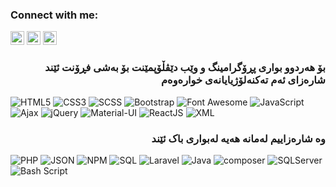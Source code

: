### Connect with me:

<a href="https://fb.com/codenashwan" target="blank"><img src="https://cdn.iconscout.com/icon/free/png-128/facebook-224-498412.png" height="22" width="22" /></a>
<a href="https://wa.me/+9647504103583" target="blank"><img src="https://cdn.iconscout.com/icon/free/png-256/whatsapp-43-189795.png" height="22" width="22" /></a>
<a href="https://efma.tech" target="blank"><img src="https://www.pngkey.com/png/full/131-1312432_website-logo-png-transparent-background-image-black-logo.png" height="22" width="22" /></a>

<h3 align="right"><b>بۆ هەردوو بواری پڕۆگرامینگ و وێب دێڤڵۆپمێنت بۆ بەشی فڕۆنت ئێند شارەزای ئەم تەکنەلۆژیایانەی خوارەوەم</b></h3>

![HTML5](https://img.shields.io/badge/-HTML5-000000?style=flat&logo=html5&logoColor=ffffff&labelColor=E34F26)
![CSS3](https://img.shields.io/badge/-CSS3-000000?style=flat&logo=css3&logoColor=ffffff&labelColor=1572B6)
![SCSS](https://img.shields.io/badge/-SCSS-000000?style=flat&logo=scss3&logoColor=ffffff&labelColor=1572B6)
![Bootstrap](https://img.shields.io/badge/-Bootstrap-000000?style=flat&logo=bootstrap&logoColor=ffffff&labelColor=563D7C)
![Font Awesome](https://img.shields.io/badge/-font%20awesome-000000?style=flat&logo=font-awesome&logoColor=339AF0&labelColor=ffffff)
![JavaScript](https://img.shields.io/badge/-JavaScript-000000?style=flat&logo=javascript)
![Ajax](https://img.shields.io/badge/-Ajax-000000?style=flat&label=Ajax&logoColor=ff0000&labelColor=ffffff)
![jQuery](https://img.shields.io/badge/-jQuery-000000?style=flat&logo=jQuery&logoColor=0769AD&labelColor=ffffff)
![Material-UI](https://img.shields.io/badge/-Material%20UI-000000?style=flat&logo=Material%20UI&logoColor=ffffff&labelColor=0081CB)
![ReactJS](https://img.shields.io/badge/-ReactJS-000000?style=flat&logo=React&logoColor=ffffff&labelColor=458BFF)
![XML](https://img.shields.io/badge/-XML-000000?style=flat&label=%3C/%3E&logoColor=ffffff&labelColor=F79500)


<h3 align="right"><b>وە شارەزاییم لەمانە هەیە لەبواری باک ئێند</b></h3>

![PHP](https://img.shields.io/badge/-PHP-000000?style=flat&logo=PHP&logoColor=5466b8&labelColor=ffffff)
![JSON](https://img.shields.io/badge/-JSON-000000?style=flat&logo=JSON&logoColor=000000&labelColor=ffffff)
![NPM](https://img.shields.io/badge/-npm-000000?style=flat&logo=npm&labelColor=ffffff)
![SQL](https://img.shields.io/badge/-SQL-000000?style=flat&logo=MySQL&labelColor=ffffff)
![Laravel](https://img.shields.io/badge/-Laravel-000000?style=flat&logo=laravel&logoColor=ffffff&labelColor=FF2D20)
![Java](https://img.shields.io/badge/-Java-000000?style=flat&logo=Java&logoColor=ffffff&labelColor=118CC8)
![composer](https://img.shields.io/badge/-composer-000000?style=flat&logo=composer&logoColor=ffffff&labelColor=7C5235)
![SQLServer](https://img.shields.io/badge/-XML-000000?style=flat&logo=microsoft&logoColor=ffffff&labelColor=0065ff)
![Bash Script](https://img.shields.io/badge/-Bash%20Script-000000?style=flat&logo=linux&logoColor=ffffff&labelColor=0065ff)
